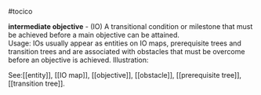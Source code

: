#tocico

<b>intermediate objective</b> - (IO) A transitional condition or milestone that must be achieved before a main objective can be attained.  
Usage:  IOs usually appear as entities on IO maps, prerequisite trees and transition trees and are associated with obstacles that must be overcome before an objective is achieved. Illustration: 
 
 



See:[[entity]], [[IO map]], [[objective]], [[obstacle]], [[prerequisite tree]], [[transition tree]].
